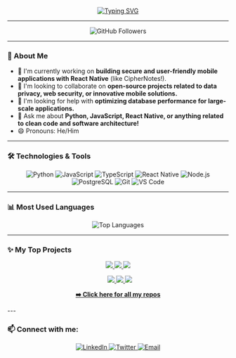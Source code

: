 <p align="center">
  <a href="https://git.io/typing-svg"><img src="https://readme-typing-svg.demolab.com?font=Playfair+Display&weight=600&size=22&pause=1000&color=F7F7F7&width=435&lines=Hey%2C+I%E2%80%99m+Natanael.;I+break+things+to+learn+how+to+fix+them.+;Coding+is+my+a+of+telling+stories.;Let%E2%80%99s+write+the+next+one+together." alt="Typing SVG" /></a>
</p>

---

<p align="center">
  <img src="https://img.shields.io/github/followers/DiegoNatanael?style=for-the-badge&logo=github&label=Followers&color=0891b2" alt="GitHub Followers" />
</p>

---

### 👋 About Me

* 🔭 I'm currently working on **building secure and user-friendly mobile applications with React Native** (like CipherNotes!).
* 👯 I'm looking to collaborate on **open-source projects related to data privacy, web security, or innovative mobile solutions.**
* 🤔 I'm looking for help with **optimizing database performance for large-scale applications.**
* 💬 Ask me about **Python, JavaScript, React Native, or anything related to clean code and software architecture!**
* 😄 Pronouns: He/Him

---

### 🛠️ Technologies & Tools

<p align="center">
  <img src="https://img.shields.io/badge/Python-3776AB?style=for-the-badge&logo=python&logoColor=white" alt="Python" />
  <img src="https://img.shields.io/badge/JavaScript-F7DF1E?style=for-the-badge&logo=javascript&logoColor=black" alt="JavaScript" />
  <img src="https://img.shields.io/badge/TypeScript-3178C6?style=for-the-badge&logo=typescript&logoColor=white" alt="TypeScript" />
  <img src="https://img.shields.io/badge/React_Native-61DAFB?style=for-the-badge&logo=react&logoColor=black" alt="React Native" />
  <img src="https://img.shields.io/badge/Node.js-339933?style=for-the-badge&logo=node.js&logoColor=white" alt="Node.js" />
  <img src="https://img.shields.io/badge/PostgreSQL-316192?style=for-the-badge&logo=postgresql&logoColor=white" alt="PostgreSQL" />
  <img src="https://img.shields.io/badge/GIT-E44C30?style=for-the-badge&logo=git&logoColor=white" alt="Git" />
  <img src="https://img.shields.io/badge/VS_Code-007ACC?style=for-the-badge&logo=visual-studio-code&logoColor=white" alt="VS Code" />
</p>

---

### 📊 Most Used Languages

<div align="center">
  <img src="https://github-readme-stats.vercel.app/api/top-langs/?username=DiegoNatanael&layout=compact&theme=tokyonight&hide_border=true" alt="Top Languages" />
</div>

---

### ✨ My Top Projects

<p align="center">
  <a href="https://github.com/DiegoNatanael/CipherNote">
    <img src="https://github-readme-stats.vercel.app/api/pin/?username=DiegoNatanael&repo=CipherNote&theme=tokyonight&hide_border=true" />
  </a>
  <a href="https://github.com/DiegoNatanael/YourSecondProjectRepo">
    <img src="https://github-readme-stats.vercel.app/api/pin/?username=DiegoNatanael&repo=YourSecondProjectRepo&theme=tokyonight&hide_border=true" />
  </a>
  <a href="https://github.com/DiegoNatanael/YourThirdProjectRepo">
    <img src="https://github-readme-stats.vercel.app/api/pin/?username=DiegoNatanael&repo=YourThirdProjectRepo&theme=tokyonight&hide_border=true" />
  </a>
</p>
<p align="center">
   
  <a href="https://github.com/DiegoNatanael/YOUR_FOURTH_REPO">
    <img src="https://github-readme-stats.vercel.app/api/pin/?username=DiegoNatanael&repo=YOUR_FOURTH_REPO&theme=tokyonight&hide_border=true" />
  </a>
  <a href="https://github.com/DiegoNatanael/YOUR_FIFTH_REPO">
    <img src="https://github-readme-stats.vercel.app/api/pin/?username=DiegoNatanael&repo=YOUR_FIFTH_REPO&theme=tokyonight&hide_border=true" />
  </a>
  <a href="https://github.com/DiegoNatanael/YOUR_SIXTH_REPO">
    <img src="https://github-readme-stats.vercel.app/api/pin/?username=DiegoNatanael&repo=YOUR_SIXTH_REPO&theme=tokyonight&hide_border=true" />
  </a>
</p>

<p align="center">
  <a href="https://github.com/DiegoNatanael?tab=repositories">
    <b>➡️ Click here for all my repos</b>
  </a>
</p>
---

### 📫 Connect with me:

<p align="center">
  <a href="YOUR_LINKEDIN_PROFILE_URL">
    <img src="https://img.shields.io/badge/LinkedIn-0077B5?style=for-the-badge&logo=linkedin&logoColor=white" alt="LinkedIn" />
  </a>
  <a href="YOUR_TWITTER_PROFILE_URL">
    <img src="https://img.shields.io/badge/Twitter-1DA1F2?style=for-the-badge&logo=twitter&logoColor=white" alt="Twitter" />
  </a>
  <a href="mailto:your.email@example.com">
    <img src="https://img.shields.io/badge/Email-D14836?style=for-the-badge&logo=gmail&logoColor=white" alt="Email" />
  </a>
</p>
